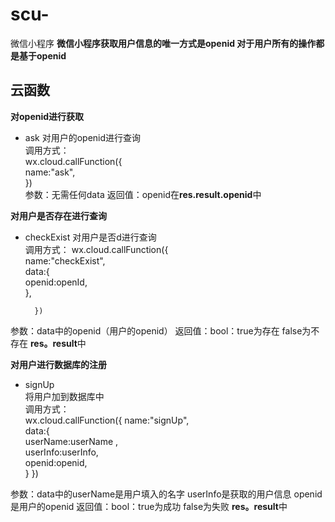 # scu-
微信小程序
**微信小程序获取用户信息的唯一方式是openid 对于用户所有的操作都是基于openid**

## 云函数
**对openid进行获取**
* ask
对用户的openid进行查询  
调用方式：  
 wx.cloud.callFunction({  
        name:"ask",  
      })  
参数：无需任何data
返回值：openid在**res.result.openid**中


**对用户是否存在进行查询**
* checkExist
对用户是否d进行查询  
调用方式：
wx.cloud.callFunction({  
          name:"checkExist",  
          data:{  
            openid:openId,  
          },  
            
        })

参数：data中的openid（用户的openid）
返回值：bool：true为存在 false为不存在 **res。result**中

**对用户进行数据库的注册**
* signUp  
将用户加到数据库中  
调用方式：  
wx.cloud.callFunction({
      name:"signUp",  
      data:{  
        userName:userName ,  
       userInfo:userInfo,  
        openid:openid,  
      }
    })  

  
参数：data中的userName是用户填入的名字 userInfo是获取的用户信息 openid是用户的openid
返回值：bool：true为成功 false为失败 **res。result**中

